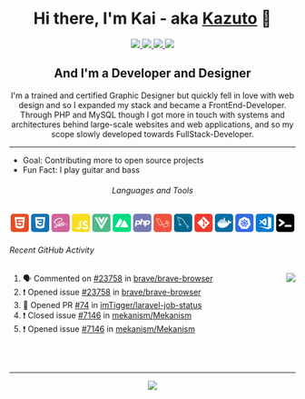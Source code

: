 <h1 align=center>Hi there, I'm Kai - aka <a href="https://kazuto.de">Kazuto</a> 👋</h3>

<p align=center>  
  <a href="https://kazuto.de" target="_blank">
    <img src="https://img.shields.io/website?style=for-the-badge&url=https%3A%2F%2Fkazuto.de&label=kazuto.de">
  </a>
  <a href="https://twitter.com/intent/follow?original_referer=https%3A%2F%2Fgithub.com%2FKazuto&screen_name=dev_kazuto" target="_blank">
    <img src="https://img.shields.io/twitter/follow/dev_kazuto?style=for-the-badge&logo=Twitter&logoColor=white&labelColor=00acee">
  </a>
    <a href="https://linkedin.com/in/kai-mayer" target="_blank">
      <img src="https://img.shields.io/badge/-LinkedIn-0e76a8?style=for-the-badge&logo=Linkedin&logoColor=white">
  </a>
  <a href="https://t.me/dev_kazuto" target="_blank">
    <img src="https://img.shields.io/badge/-Telegram-0088cc?style=for-the-badge&logo=Telegram&logoColor=white">
  </a>
</p>

<h2 align=center>And I'm a Developer and Designer</h3>
<p align=center>
  I'm a trained and certified Graphic Designer but quickly fell in love with web design and so I expanded my stack and became a FrontEnd-Developer. Through PHP and MySQL though I got more in touch with systems and architectures behind large-scale websites and web applications, and so my scope slowly developed towards FullStack-Developer.
</p>

---

- Goal: Contributing more to open source projects 
- Fun Fact: I play guitar and bass

<h6 align=center>Languages and Tools</h6>
<p align=center>  
  <img alt="HTML5" width="32px" src="icons/html5.svg" />
  <img alt="CSS3" width="32px" src="icons/css3.svg" />
  <img alt="SASS" width="32px" src="icons/sass.svg" />
  <img alt="JavaScript" width="32px" src="icons/javascript.svg" />
  <img alt="Vue.js" width="32px" src="icons/vuejs.svg" />
  <img alt="Nuxt.js" width="32px" src="icons/nuxtjs.svg" />
  <img alt="PHP" width="32px" src="icons/php.svg" />
  <img alt="Laravel" width="32px" src="icons/laravel.svg" />
  <img alt="MySQL" width="32px" src="icons/mysql.svg" />
  <img alt="Git" width="32px" src="icons/git.svg" />
  <img alt="Docker" width="32px" src="icons/docker.svg" />
  <img alt="Kubernetes" width="32px" src="icons/kubernetes.svg" />
  <img alt="Visual Studio Code" width="32px" src="icons/vscode.svg" />
  <img alt="Terminal" width="32px" src="icons/terminal.svg" />
</p>

###### Recent GitHub Activity
<img align=right src="https://github-readme-stats.kazuto.vercel.app/api?username=Kazuto&show_icons=true&hide_border=true&theme=kazuto&bg_color=DEG,142534,0d1822&title=Kazuto">

<!--START_SECTION:activity-->
1. 🗣 Commented on [#23758](https://github.com/brave/brave-browser/issues/23758) in [brave/brave-browser](https://github.com/brave/brave-browser)
2. ❗️ Opened issue [#23758](https://github.com/brave/brave-browser/issues/23758) in [brave/brave-browser](https://github.com/brave/brave-browser)
3. 💪 Opened PR [#74](https://github.com/imTigger/laravel-job-status/pull/74) in [imTigger/laravel-job-status](https://github.com/imTigger/laravel-job-status)
4. ❗️ Closed issue [#7146](https://github.com/mekanism/Mekanism/issues/7146) in [mekanism/Mekanism](https://github.com/mekanism/Mekanism)
5. ❗️ Opened issue [#7146](https://github.com/mekanism/Mekanism/issues/7146) in [mekanism/Mekanism](https://github.com/mekanism/Mekanism)
<!--END_SECTION:activity--> 

<br>
<br>

---
<p align=center>
  <a href="https://open.spotify.com/user/kazutode">
    <img src="https://novatorem.kazuto.vercel.app//api/spotify">
  </a>
</p>
